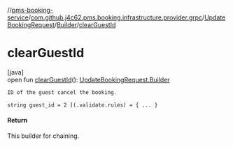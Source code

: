 //[pms-booking-service](../../../../index.md)/[com.github.j4c62.pms.booking.infrastructure.provider.grpc](../../index.md)/[UpdateBookingRequest](../index.md)/[Builder](index.md)/[clearGuestId](clear-guest-id.md)

# clearGuestId

[java]\
open fun [clearGuestId](clear-guest-id.md)(): [UpdateBookingRequest.Builder](index.md)

```kotlin
ID of the guest cancel the booking.

```
`string guest_id = 2 [(.validate.rules) = { ... }`

#### Return

This builder for chaining.